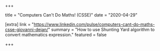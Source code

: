 +++

title = "Computers Can't Do Maths! (CSSE)"
date = "2020-04-29"

[extra]
link = "https://www.linkedin.com/pulse/computers-cant-do-maths-csse-giovanni-dejan/"
summary = "How to use Shunting Yard algorithm to convert mathematics expression."
featured = false

+++
